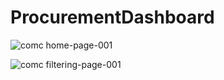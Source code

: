 # ProcurementDashboard
![comc home-page-001](https://user-images.githubusercontent.com/99413257/157269608-462a5676-7aea-41f5-931e-a801aec0ec1a.jpg)

![comc filtering-page-001](https://user-images.githubusercontent.com/99413257/157269295-779d2dbe-17e2-42c1-9fdf-1a3abf311814.jpg)
